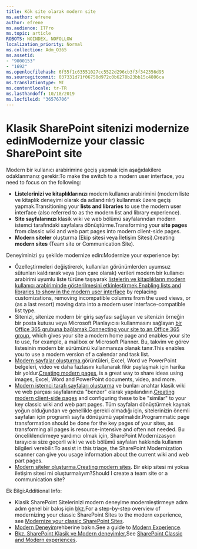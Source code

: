 ```yaml
---
title: Kök site olarak modern site
ms.author: efrene
author: efrene
ms.audience: ITPro
ms.topic: article
ROBOTS: NOINDEX, NOFOLLOW
localization_priority: Normal
ms.collection: Adm_O365
ms.assetid:
- "9000153"
- "1692"
ms.openlocfilehash: 6f55f1c63551027cc5522d296cb3f3f342356d95
ms.sourcegitcommit: 037331d71f06750d972c0b6278b23bb15c4806ca
ms.translationtype: MT
ms.contentlocale: tr-TR
ms.lasthandoff: 10/18/2019
ms.locfileid: "36576706"
---
```

# <a name="modernize-your-classic-sharepoint-site"></a><span data-ttu-id="570fd-102">Klasik SharePoint sitenizi modernize edin</span><span class="sxs-lookup"><span data-stu-id="570fd-102">Modernize your classic SharePoint site</span></span>

<span data-ttu-id="570fd-103">Modern bir kullanıcı arabirimine geçiş yapmak için aşağıdakilere odaklanmanız gerekir:</span><span class="sxs-lookup"><span data-stu-id="570fd-103">To make the switch to a modern user interface, you need to focus on the following:</span></span>

- <span data-ttu-id="570fd-104">**Listelerinizi ve kitaplıklarınızı** modern kullanıcı arabirimini (modern liste ve kitaplık deneyimi olarak da adlandırılır) kullanmak üzere geçiş yapmak.</span><span class="sxs-lookup"><span data-stu-id="570fd-104">Transitioning your **lists and libraries** to use the modern user interface (also referred to as the modern list and library experience).</span></span>
- <span data-ttu-id="570fd-105">**Site sayfalarınızı** klasik wiki ve web bölümü sayfalarından modern istemci tarafındaki sayfalara dönüştürme.</span><span class="sxs-lookup"><span data-stu-id="570fd-105">Transforming your **site pages** from classic wiki and web part pages into modern client-side pages.</span></span>
- <span data-ttu-id="570fd-106">**Modern siteler** oluşturma (Ekip sitesi veya İletişim Sitesi).</span><span class="sxs-lookup"><span data-stu-id="570fd-106">Creating **modern sites** (Team site or Communication Site).</span></span>

<span data-ttu-id="570fd-107">Deneyiminizi şu şekilde modernize edin:</span><span class="sxs-lookup"><span data-stu-id="570fd-107">Modernize your experience by:</span></span>
- <span data-ttu-id="570fd-108">Özelleştirmeleri değiştirerek, kullanılan görünümlerden uyumsuz sütunları kaldırarak veya (son çare olarak) verileri modern bir kullanıcı arabirimi uyumlu liste türüne taşıyarak [listelerin ve kitaplıkların modern kullanıcı arabiriminde gösterilmesini etkinleştirmek.](https://docs.microsoft.com/sharepoint/dev/transform/modernize-userinterface-lists-and-libraries)</span><span class="sxs-lookup"><span data-stu-id="570fd-108">[Enabling lists and libraries to show in the modern user interface](https://docs.microsoft.com/sharepoint/dev/transform/modernize-userinterface-lists-and-libraries) by replacing customizations, removing incompatible columns from the used views, or (as a last resort) moving data into a modern user interface-compatible list type.</span></span>
- <span data-ttu-id="570fd-109">Sitenizi, sitenize modern bir giriş sayfası sağlayan ve sitenizin örneğin bir posta kutusu veya Microsoft Planlayıcısı kullanmasını sağlayan [bir Office 365 grubuna bağlamak.](https://docs.microsoft.com/sharepoint/dev/transform/modernize-connect-to-office365-group)</span><span class="sxs-lookup"><span data-stu-id="570fd-109">[Connecting your site to an Office 365 group](https://docs.microsoft.com/sharepoint/dev/transform/modernize-connect-to-office365-group), which gives your site a modern home page and enables your site to use, for example, a mailbox or Microsoft Planner.</span></span> <span data-ttu-id="570fd-110">Bu, takvim ve görev listesinin modern bir sürümünü kullanmanıza olanak tanır.</span><span class="sxs-lookup"><span data-stu-id="570fd-110">This enables you to use a modern version of a calendar and task list.</span></span>
- <span data-ttu-id="570fd-111">[Modern sayfalar oluşturma,](https://support.office.com/article/create-and-use-modern-pages-on-a-sharepoint-site-b3d46deb-27a6-4b1e-87b8-df851e503dec)görüntüleri, Excel, Word ve PowerPoint belgeleri, video ve daha fazlasını kullanarak fikir paylaşmak için harika bir yoldur.</span><span class="sxs-lookup"><span data-stu-id="570fd-111">[Creating modern pages](https://support.office.com/article/create-and-use-modern-pages-on-a-sharepoint-site-b3d46deb-27a6-4b1e-87b8-df851e503dec), is a great way to share ideas using images, Excel, Word and PowerPoint documents, video, and more.</span></span>
- <span data-ttu-id="570fd-112">[Modern istemci tarafı sayfaları oluşturma](https://docs.microsoft.com/sharepoint/dev/transform/modernize-userinterface-site-pages) ve bunları anahtar klasik wiki ve web parçası sayfalarınıza "benzer" olarak yapılandırın.</span><span class="sxs-lookup"><span data-stu-id="570fd-112">[Creating modern client-side pages](https://docs.microsoft.com/sharepoint/dev/transform/modernize-userinterface-site-pages) and configuring these to be "similar" to your key classic wiki and web part pages.</span></span> <span data-ttu-id="570fd-113">Tüm sayfaları dönüştürmek kaynak yoğun olduğundan ve genellikle gerekli olmadığı için, sitelerinizin önemli sayfaları için programlı sayfa dönüşümü yapılmalıdır.</span><span class="sxs-lookup"><span data-stu-id="570fd-113">Programmatic page transformation should be done for the key pages of your sites, as transforming all pages is resource-intensive and often not needed.</span></span> <span data-ttu-id="570fd-114">Bu önceliklendirmeye yardımcı olmak için, SharePoint Modernizasyon tarayıcısı size geçerli wiki ve web bölümü sayfaları hakkında kullanım bilgileri verebilir.</span><span class="sxs-lookup"><span data-stu-id="570fd-114">To assist in this triage, the SharePoint Modernization scanner can give you usage information about the current wiki and web part pages.</span></span>
- <span data-ttu-id="570fd-115">[Modern siteler oluşturma.](https://support.office.com/article/create-a-team-site-in-sharepoint-ef10c1e7-15f3-42a3-98aa-b5972711777d)</span><span class="sxs-lookup"><span data-stu-id="570fd-115">[Creating modern sites](https://support.office.com/article/create-a-team-site-in-sharepoint-ef10c1e7-15f3-42a3-98aa-b5972711777d).</span></span> <span data-ttu-id="570fd-116">Bir ekip sitesi mi yoksa iletişim sitesi mi oluşturmalıyım?</span><span class="sxs-lookup"><span data-stu-id="570fd-116">Should I create a team site or a communication site?</span></span>

<span data-ttu-id="570fd-117">Ek Bilgi:</span><span class="sxs-lookup"><span data-stu-id="570fd-117">Additional Info:</span></span> 
- <span data-ttu-id="570fd-118">Klasik SharePoint Sitelerinizi modern deneyime modernleştirmeye adım adım genel bir bakış için [bkz.](https://docs.microsoft.com/sharepoint/dev/transform/modernize-classic-sites)</span><span class="sxs-lookup"><span data-stu-id="570fd-118">For a step-by-step overview of modernizing your classic SharePoint Sites to the modern experience, see [Modernize your classic SharePoint Sites](https://docs.microsoft.com/sharepoint/dev/transform/modernize-classic-sites).</span></span>
- <span data-ttu-id="570fd-119">[Modern Deneyim](https://docs.microsoft.com/sharepoint/guide-to-sharepoint-modern-experience)rehberine bakın.</span><span class="sxs-lookup"><span data-stu-id="570fd-119">See a guide to [Modern Experience](https://docs.microsoft.com/sharepoint/guide-to-sharepoint-modern-experience).</span></span>
- <span data-ttu-id="570fd-120">[Bkz. SharePoint Klasik ve Modern deneyimler.](https://support.office.com/article/sharepoint-classic-and-modern-experiences-5725c103-505d-4a6e-9350-300d3ec7d73f)</span><span class="sxs-lookup"><span data-stu-id="570fd-120">See [SharePoint Classic and Modern experiences](https://support.office.com/article/sharepoint-classic-and-modern-experiences-5725c103-505d-4a6e-9350-300d3ec7d73f).</span></span> 





